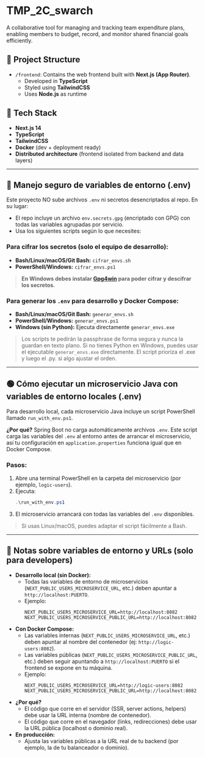 # TMP_2C_swarch
A collaborative tool for managing and tracking team expenditure plans, enabling members to budget, record, and monitor shared financial goals efficiently.

## 📁 Project Structure

- `/frontend`: Contains the web frontend built with **Next.js (App Router)**.
  - Developed in **TypeScript**
  - Styled using **TailwindCSS**
  - Uses **Node.js** as runtime

## 🚀 Tech Stack

- **Next.js 14**
- **TypeScript**
- **TailwindCSS**
- **Docker** (dev + deployment ready)
- **Distributed architecture** (frontend isolated from backend and data layers)

---

## 🔐 Manejo seguro de variables de entorno (.env)

Este proyecto NO sube archivos `.env` ni secretos desencriptados al repo. En su lugar:

- El repo incluye un archivo `env.secrets.gpg` (encriptado con GPG) con todas las variables agrupadas por servicio.
- Usa los siguientes scripts según lo que necesites:

### Para cifrar los secretos (solo el equipo de desarrollo):
- **Bash/Linux/macOS/Git Bash:** `cifrar_envs.sh`
- **PowerShell/Windows:** `cifrar_envs.ps1`

> **En Windows debes instalar [Gpg4win](https://gpg4win.org/) para poder cifrar y descifrar los secretos.**

### Para generar los `.env` para desarrollo y Docker Compose:
- **Bash/Linux/macOS/Git Bash:** `generar_envs.sh`
- **PowerShell/Windows:** `generar_envs.ps1`
- **Windows (sin Python):** Ejecuta directamente `generar_envs.exe`

> Los scripts te pedirán la passphrase de forma segura y nunca la guardan en texto plano. Si no tienes Python en Windows, puedes usar el ejecutable `generar_envs.exe` directamente. El script prioriza el .exe y luego el .py. si algo ajustar el orden.

---

## 🟢 Cómo ejecutar un microservicio Java con variables de entorno locales (.env)

Para desarrollo local, cada microservicio Java incluye un script PowerShell llamado `run_with_env.ps1`.

**¿Por qué?** Spring Boot no carga automáticamente archivos `.env`. Este script carga las variables del `.env` al entorno antes de arrancar el microservicio, así tu configuración en `application.properties` funciona igual que en Docker Compose.

### Pasos:

1. Abre una terminal PowerShell en la carpeta del microservicio (por ejemplo, `logic-users`).
2. Ejecuta:
   ```powershell
   .\run_with_env.ps1
   ```
3. El microservicio arrancará con todas las variables del `.env` disponibles.

> Si usas Linux/macOS, puedes adaptar el script fácilmente a Bash.

---

## 📝 Notas sobre variables de entorno y URLs (solo para developers)

- **Desarrollo local (sin Docker):**
  - Todas las variables de entorno de microservicios (`NEXT_PUBLIC_USERS_MICROSERVICE_URL`, etc.) deben apuntar a `http://localhost:PUERTO`.
  - Ejemplo:
    ```env
    NEXT_PUBLIC_USERS_MICROSERVICE_URL=http://localhost:8082
    NEXT_PUBLIC_USERS_MICROSERVICE_PUBLIC_URL=http://localhost:8082
    ```
- **Con Docker Compose:**
  - Las variables internas (`NEXT_PUBLIC_USERS_MICROSERVICE_URL`, etc.) deben apuntar al nombre del contenedor (ej: `http://logic-users:8082`).
  - Las variables públicas (`NEXT_PUBLIC_USERS_MICROSERVICE_PUBLIC_URL`, etc.) deben seguir apuntando a `http://localhost:PUERTO` si el frontend se expone en tu máquina.
  - Ejemplo:
    ```env
    NEXT_PUBLIC_USERS_MICROSERVICE_URL=http://logic-users:8082
    NEXT_PUBLIC_USERS_MICROSERVICE_PUBLIC_URL=http://localhost:8082
    ```
- **¿Por qué?**
  - El código que corre en el servidor (SSR, server actions, helpers) debe usar la URL interna (nombre de contenedor).
  - El código que corre en el navegador (links, redirecciones) debe usar la URL pública (localhost o dominio real).
- **En producción:**
  - Ajusta las variables públicas a la URL real de tu backend (por ejemplo, la de tu balanceador o dominio).